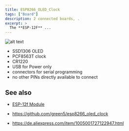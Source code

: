 ```yaml
---
title: ESP8266_OLED_Clock
tags: ["Board"]
description: 2 connected boards, .
excerpt: >
  The **ESP-12F** ...
---
```


![alt text](_ESP8266_OLED_Clock.png)


* SSD1306 OLED
* PCF8563T clock
* CR1220
* USB for Power only
* connectors for serial programming
* no other PINs directly available to connect
 
 
## See also

* [ESP-12f Module](/boards/esp8266/esp12f.md)
  
*  <https://github.com/green5/esp8266_oled_clock>
*  <https://de.aliexpress.com/item/1005001727122947.html>
